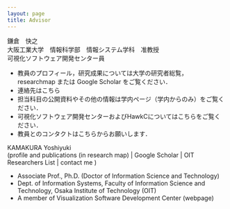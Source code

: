 ```yaml
---
layout: page
title: Advisor
---
```


鎌倉　快之  
大阪工業大学　情報科学部　情報システム学科　准教授  
可視化ソフトウェア開発センター員  
  
- 教員のプロフィール，研究成果については大学の研究者総覧， researchmap または Google Scholar をご覧ください．
- 連絡先はこちら
- 担当科目の公開資料やその他の情報は学内ページ（学内からのみ）をご覧ください．
- 可視化ソフトウェア開発センターおよびHawkCについてはこちらをご覧ください．
- 教員とのコンタクトはこちらからお願いします．

KAMAKURA Yoshiyuki  
(profile and publications (in research map) | Google Scholar | OIT Researchers List | contact me ) 
  
- Associate Prof., Ph.D. (Doctor of Information Science and Technology)
- Dept. of Information Systems, Faculty of Information Science and Technology, Osaka Institute of Technology (OIT)
- A member of Visualization Software Development Center (webpage)
